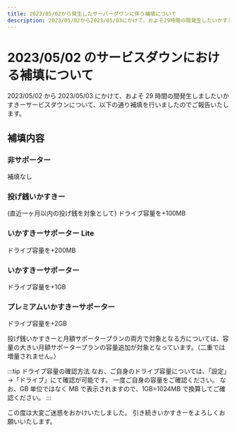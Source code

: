 ```yaml
---
title: 2023/05/02から発生したサーバーダウンに伴う補填について
description: 2023/05/02から2023/05/03にかけて、およそ29時間の間発生したいかすきーサービスダウンについてのご報告です。
---
```


# 2023/05/02 のサービスダウンにおける補填について

2023/05/02 から 2023/05/03 にかけて、およそ 29 時間の間発生しましたいかすきーサービスダウンについて、以下の通り補填を行いましたのでご報告いたします。

## 補填内容

### 非サポーター

補填なし

### 投げ銭いかすきー

(直近一ヶ月以内の投げ銭を対象として)
ドライブ容量を+100MB

### いかすきーサポーター Lite

ドライブ容量を+200MB

### いかすきーサポーター

ドライブ容量を+1GB

### プレミアムいかすきーサポーター

ドライブ容量を+2GB

投げ銭いかすきーと月額サポータープランの両方で対象となる方については、容量の大きい月額サポータープランの容量追加が対象となっています。（二重では増量されません。）

:::tip ドライブ容量の確認方法
なお、ご自身のドライブ容量については、「設定」→「ドライブ」にて確認が可能です。
一度ご自身の容量をご確認ください。
なお、GB 単位ではなく MB で表示されますので、1GB=1024MB で換算してご確認ください。
:::

この度は大変ご迷惑をおかけいたしました。
引き続きいかすきーをよろしくお願いいたします。
